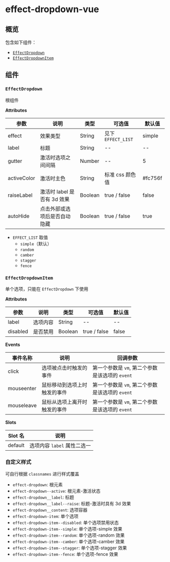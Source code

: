 # effect-dropdown-vue

## 概览

包含如下组件：

- [`EffectDropdown`](#effectdropdown)
- [`EffectDropdownItem`](#effectdropdownitem)

## 组件

### `EffectDropdown`

根组件

**Attributes**

| 参数         | 说明             | 类型    | 可选值 | 默认值      |
| ----------- | ---------------- | ------ | ----- | ---------- |
| effect      | 效果类型 | String | 见下 `EFFECT_LIST` | simple |
| label       | 标题             | String  | --    | -- |
| gutter      | 激活时选项之间间隔 | Number | --    | 5 |
| activeColor | 激活时主色        | String  | 标准 css 颜色值 | #fc756f |
| raiseLabel  | 激活时 label 是否有 3d 效果  | Boolean | true / false | false |
| autoHide  | 点击外部或选项后是否自动隐藏  | Boolean | true / false | true |

- `EFFECT_LIST` 取值
  - `simple`（默认）
  - `random`
  - `camber`
  - `stagger`
  - `fence`

### `EffectDropdownItem`

单个选项，只能在 `EffectDropdown` 下使用

**Attributes**

| 参数         | 说明        | 类型     | 可选值 | 默认值      |
| ----------- | ----------- | ------- | ----- | ---------- |
| label       | 选项内容     | String  | --    | --          |
| disabled    | 是否禁用     | Boolean | true / false | false |

**Events**

| 事件名称    | 说明                     | 回调参数     |
| ---------- | ----------------------- | ----------- |
| click      | 选项被点击时触发的事件      | 第一个参数是 `vm`, 第二个参数是该选项的 `event` |
| mouseenter | 鼠标移动到选项上时触发的事件 | 第一个参数是 `vm`, 第二个参数是该选项的 `event` |
| mouseleave | 鼠标从选项上离开时触发的事件 | 第一个参数是 `vm`, 第二个参数是该选项的 `event` |

**Slots**

| Slot 名  | 说明                |
| -------- | ------------------ |
| default  | 选项内容 `label` 属性二选一 |

### 自定义样式

可自行根据 `classnames` 进行样式覆盖

- `effect-dropdown`: 根元素
- `effect-dropdown--active`: 根元素-激活状态
- `effect-dropdown__label`: 标题
- `effect-dropdown__label--raise`: 标题-激活时具有 3d 效果
- `effect-dropdown__content`: 选项容器
- `effect-dropdown-item`: 单个选项
- `effect-dropdown-item--disabled`: 单个选项禁用状态
- `effect-dropdown-item--simple`: 单个选项-simple 效果
- `effect-dropdown-item--random`: 单个选项-random 效果
- `effect-dropdown-item--camber`: 单个选项-camber 效果
- `effect-dropdown-item--stagger`: 单个选项-stagger 效果
- `effect-dropdown-item--fence`: 单个选项-fence 效果
<!-- - `effect-dropdown-item--hover`: 单个选项 hover 状态 -->
